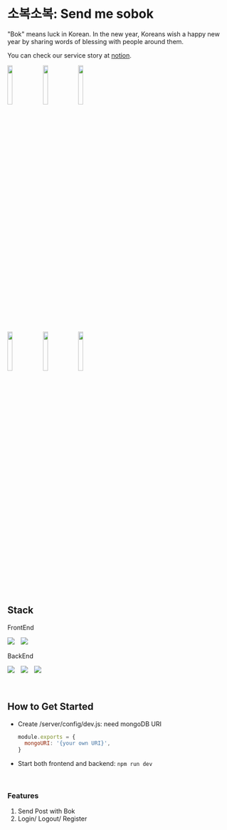 # 소복소복: Send me sobok

"Bok" means luck in Korean. In the new year, Koreans wish a happy new year by sharing words of blessing with people around them.

You can check our service story at [notion](https://rainbow-libra-648.notion.site/2a0285cb699f4f97bc2d8ad1f1af52cd).

<img src="https://user-images.githubusercontent.com/43427380/157173283-16166091-79c5-4f7e-9b32-aaaa9d62c3f5.png" width="15%"> <img src="https://user-images.githubusercontent.com/43427380/157173261-67fbf881-31f7-4f19-a388-a0be4f4103ed.png" width="15%"> <img src="https://user-images.githubusercontent.com/43427380/157173345-f2f789c6-d080-42be-834b-8e375537d966.png" width="15%">

<img src="https://user-images.githubusercontent.com/43427380/157173468-acd661a8-5828-458d-bd3b-ddc1805ab50c.png" width="15%"> <img src="https://user-images.githubusercontent.com/43427380/157173392-e3465152-32a4-47af-b8c5-5435ed499373.png" width="15%"> <img src="https://user-images.githubusercontent.com/43427380/157173421-ef6a2906-4a5c-406f-82d1-92326d53835e.png" width="15%">


## Stack

FrontEnd

<img src="https://img.shields.io/badge/React-61DAFB?style=flat&logo=react&logoColor=black" style="height : auto; margin-right : 10px;"> <img src="https://img.shields.io/badge/Javascript-efd81d?style=flat&logo=javascript&logoColor=black" style="height : auto;margin-right : 10px;">

BackEnd

<img src="https://img.shields.io/badge/Node.js-339933?style=flat&logo=Node.js&logoColor=white" style="height : auto;margin-right : 10px;"> <img src="https://img.shields.io/badge/Express-white?style=flat&logo=Express&logoColor=black" style="height : auto;margin-right : 10px;"> <img src="https://img.shields.io/badge/mongoDB-4ea94b?style=flat&logo=MongoDB&logoColor=white" style="height : auto;margin-right : 10px;">

<br>

## How to Get Started

- Create /server/config/dev.js: need mongoDB URI
  ```javascript
  module.exports = {
    mongoURI: '{your own URI}',
  }
  ```

- Start both frontend and backend: 
`
npm run dev
`

<br>

### Features
1. Send Post with Bok
2. Login/ Logout/ Register
